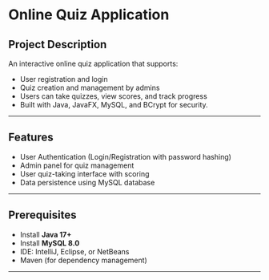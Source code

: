 # Online Quiz Application

## Project Description
An interactive online quiz application that supports:
- User registration and login
- Quiz creation and management by admins
- Users can take quizzes, view scores, and track progress
- Built with Java, JavaFX, MySQL, and BCrypt for security.

---

## Features
- User Authentication (Login/Registration with password hashing)
- Admin panel for quiz management
- User quiz-taking interface with scoring
- Data persistence using MySQL database

---

## Prerequisites
- Install **Java 17+**
- Install **MySQL 8.0**
- IDE: IntelliJ, Eclipse, or NetBeans
- Maven (for dependency management)

---


